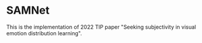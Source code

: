 # SAMNet
This is the implementation of 2022 TIP paper "Seeking subjectivity in visual emotion distribution learning".
